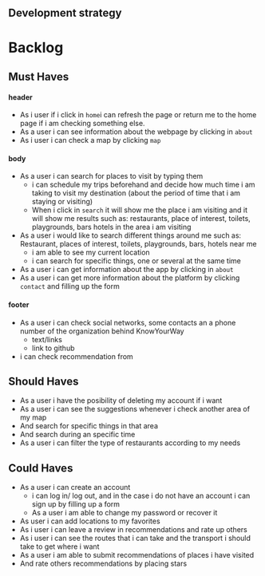 ## Development strategy

# Backlog

## Must Haves

#### header


- As i user if i click in `home`i can refresh the page or return me to the home page if i am checking something else.
- As a user i can see information about the webpage by clicking in `about`
- As i user i can check a map by clicking `map` 

#### body
- As a user i can search for places to visit by typing them
  - i can schedule my trips beforehand and decide how much time i am taking to visit my destination (about the period of time that i am staying or visiting)
  - When i click in `search` it will show me the place i am visiting and it will show me results such as: restaurants, place of interest, toilets, playgrounds, bars hotels in the area i am visiting
- As a user i would like to search different things around me such as: Restaurant, places of interest, toilets, playgrounds, bars, hotels near me
  - i am able to see my current location
  - i can search for specific things, one or several at the same time
- As a user i can get information about the app by clicking in `about`
- As a user i can get more information about the platform  by clicking `contact` and filling up the form


#### footer

- As a user i can check social networks, some contacts an a phone number of the organization behind KnowYourWay
  - text/links
  - link to github
- i can check recommendation from 

## Should Haves
- As a user i have the posibility of deleting my account if i want
- As a user i can see the suggestions whenever i check another area of my map
 - And search for specific things in that area
 - And search during an specific time
- As a user i can filter the type of restaurants according to my needs 

  
## Could Haves

- As a user i can create an account
  - i can log in/ log out, and in the case i do not have an account i can sign up by filling up a form
  - As a user i am able to change my password or recover it
- As user i can add locations to my favorites
- As i user i can leave a review in recommendations and rate up others
- As i user i can see the routes that i can take and the transport i should take to get where i want
- As a user i am able to submit recommendations of places i have visited
 - And rate others recommendations by placing stars
